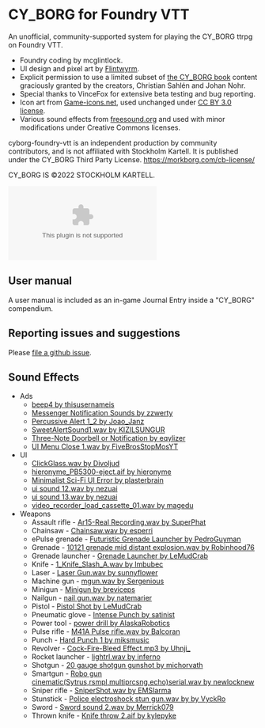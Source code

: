 # CY_BORG for Foundry VTT

An unofficial, community-supported system for playing the CY_BORG ttrpg on Foundry VTT.

  * Foundry coding by mcglintlock.
  * UI design and pixel art by [Flintwyrm](https://flintwyrm.itch.io/).
  * Explicit permission to use a limited subset of [the CY_BORG book](https://freeleaguepublishing.com/en/store/?product_id=7856009150722) content graciously granted by the creators, Christian Sahlén and Johan Nohr.
  * Special thanks to VinceFox for extensive beta testing and bug reporting.
  * Icon art from [Game-icons.net](https://game-icons.net/), used unchanged under [CC BY 3.0 license](https://creativecommons.org/licenses/by/3.0/).
  * Various sound effects from [freesound.org](https://freesound.org/) and used with minor modifications under Creative Commons licenses.

cyborg-foundry-vtt is an independent production by community contributors,
and is not affiliated with Stockholm Kartell. It is published under the CY_BORG Third Party License. 
https://morkborg.com/cb-license/

CY_BORG IS ©2022 STOCKHOLM KARTELL.

![Latest Release Download Count](https://img.shields.io/github/downloads/fvtt-fria-ligan/cyborg-foundry-vtt/latest/system.zip)

## User manual

A user manual is included as an in-game Journal Entry inside a "CY_BORG" compendium.

## Reporting issues and suggestions

Please [file a github issue](https://github.com/fvtt-fria-ligan/cyborg-foundry-vtt/issues/new).

## Sound Effects

*   Ads    
    *   [beep4 by thisusernameis](https://freesound.org/people/thisusernameis/sounds/426888/)        
    *   [Messenger Notification Sounds by zzwerty](https://freesound.org/people/zzwerty/sounds/315878/)
    *   [Percussive Alert 1\_2 by Joao\_Janz](https://freesound.org/people/Joao_Janz/sounds/504779/)        
    *   [SweetAlertSound1.wav by KIZILSUNGUR](https://freesound.org/people/KIZILSUNGUR/sounds/72125/)        
    *   [Three-Note Doorbell or Notification by eqylizer](https://freesound.org/people/eqylizer/sounds/624599/)        
    *   [UI Menu Close 1.wav by FiveBrosStopMosYT](https://freesound.org/people/FiveBrosStopMosYT/sounds/537031/)        
*   UI    
    *   [ClickGlass.wav by Divoljud](https://freesound.org/people/Divoljud/sounds/520579/)        
    *   [hieronyme_PB5300-eject.aif by hieronyme](https://freesound.org/people/hieronyme/sounds/62219/)
    *   [Minimalist Sci-Fi UI Error by plasterbrain](https://freesound.org/people/plasterbrain/sounds/423166/)        
    *   [ui sound 12.wav by nezuai](https://freesound.org/people/nezuai/sounds/582593/)        
    *   [ui sound 13.wav by nezuai](https://freesound.org/people/nezuai/sounds/582600/)    
    *   [video_recorder_load_cassette_01.wav by magedu](https://freesound.org/people/magedu/sounds/267831/)
*   Weapons    
    *   Assault rifle - [Ar15-Real Recording.wav by SuperPhat](https://freesound.org/people/SuperPhat/sounds/432366/)        
    *   Chainsaw - [Chainsaw.wav by esperri](https://freesound.org/people/esperri/sounds/118972/)        
    *   ePulse grenade - [Futuristic Grenade Launcher by PedroGuyman](https://freesound.org/people/PedroGuyman/sounds/470709/)        
    *   Grenade - [10121 grenade mid distant explosion.wav by Robinhood76](https://freesound.org/people/Robinhood76/sounds/569685/)        
    *   Grenade launcher - [Grenade Launcher by LeMudCrab](https://freesound.org/people/LeMudCrab/sounds/163458/)        
    *   Knife - [1\_Knife\_Slash\_A.wav by lmbubec](https://freesound.org/people/lmbubec/sounds/118792/)        
    *   Laser - [Laser Gun.wav by sunnyflower](https://freesound.org/people/sunnyflower/sounds/361471/)        
    *   Machine gun - [mgun.wav by Sergenious](https://freesound.org/people/Sergenious/sounds/55842/)        
    *   Minigun - [Minigun by breviceps](https://freesound.org/people/Breviceps/sounds/557595/)        
    *   Nailgun - [nail gun.wav by natemarier](https://freesound.org/people/natemarler/sounds/338911/)        
    *   Pistol - [Pistol Shot by LeMudCrab](https://freesound.org/people/LeMudCrab/sounds/163456/)        
    *   Pneumatic glove - [Intense Punch by satinist](https://freesound.org/people/damnsatinist/sounds/493916/)        
    *   Power tool - [power drill by AlaskaRobotics](https://freesound.org/people/AlaskaRobotics/sounds/551504/)        
    *   Pulse rifle - [M41A Pulse rifle.wav by Balcoran](https://freesound.org/people/Balcoran/sounds/478185/)        
    *   Punch - [Hard Punch 1 by miksmusic](https://freesound.org/people/miksmusic/sounds/497706/)        
    *   Revolver - [Cock-Fire-Bleed Effect.mp3 by Uhnji\_](https://freesound.org/people/Uhnji_/sounds/623824/)        
    *   Rocket launcher - [lightrl.wav by inferno](https://freesound.org/people/inferno/sounds/18386/)        
    *   Shotgun - [20 gauge shotgun gunshot by michorvath](https://freesound.org/people/michorvath/sounds/427595/)        
    *   Smartgun - [Robo gun cinematic(Sytrus,rsmpl,multiprcsng,echo)serial.wav by newlocknew](https://freesound.org/people/newlocknew/sounds/514073/)        
    *   Sniper rifle - [SniperShot.wav by EMSIarma](https://freesound.org/people/EMSIarma/sounds/108852/)        
    *   Stunstick - [Police electroshock stun gun.wav by by VyckRo](https://freesound.org/people/VyckRo/sounds/144472/)        
    *   Sword - [Sword sound 2.wav by Merrick079](https://freesound.org/people/Merrick079/sounds/568169/)        
    *   Thrown knife - [Knife throw 2.aif by kylepyke](https://freesound.org/people/kylepyke/sounds/196563/)
